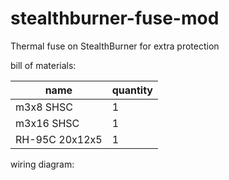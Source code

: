 # stealthburner-fuse-mod
 Thermal fuse on StealthBurner for extra protection

bill of materials:

| name | quantity |
| ---- | -------- |
| m3x8 SHSC | 1 |
| m3x16 SHSC | 1 |
| RH-95C 20x12x5 | 1 |

wiring diagram:

